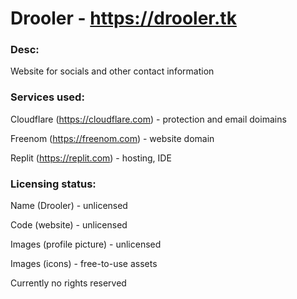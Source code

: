 # Drooler - https://drooler.tk


### Desc:

Website for socials and other contact information


### Services used:


Cloudflare (https://cloudflare.com) - protection and email doimains

Freenom (https://freenom.com) - website domain

Replit (https://replit.com) - hosting, IDE


### Licensing status:


Name (Drooler) - unlicensed

Code (website) - unlicensed

Images (profile picture) - unlicensed

Images (icons) - free-to-use assets


Currently no rights reserved
